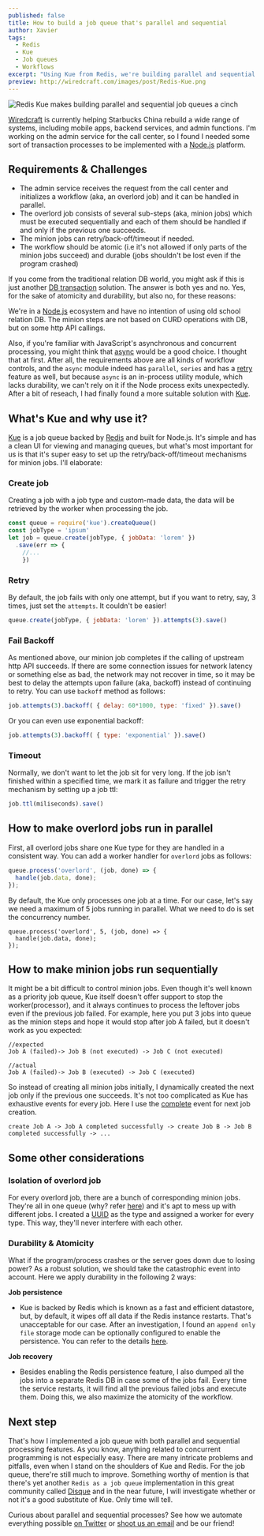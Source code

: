 ```yaml
---
published: false
title: How to build a job queue that's parallel and sequential
author: Xavier
tags:
  - Redis
  - Kue
  - Job queues
  - Workflows
excerpt: "Using Kue from Redis, we're building parallel and sequential job queues that are durable and atomic for Starbucks's backend admin."
preview: http://wiredcraft.com/images/post/Redis-Kue.png
---
```


![Redis Kue makes building parallel and sequential job queues a cinch](http://wiredcraft.com/images/posts/Redis-Kue.png)

[Wiredcraft](https://wiredcraft.com/) is currently helping Starbucks China rebuild a wide range of systems, including mobile apps, backend services, and admin functions. I'm working on the admin service for the call center, so I found I needed some sort of transaction processes to be implemented with a [Node.js](https://nodejs.org/en/) platform.
 
## Requirements & Challenges

- The admin service receives the request from the call center and initializes a workflow (aka, an overlord job) and it can be handled in parallel.
- The overlord job consists of several sub-steps (aka, minion jobs) which must be executed sequentially and each of them should be handled if and only if the previous one succeeds.
- The minion jobs can retry/back-off/timeout if needed.
- The workflow should be atomic (i.e it's not allowed if only parts of the minion jobs succeed) and durable (jobs shouldn't be lost even if the program crashed)

If you come from the traditional relation DB world, you might ask if this is just another [DB transaction](https://en.wikipedia.org/wiki/Database_transaction) solution. The answer is both yes and no. Yes, for the sake of atomicity and durability, but also no, for these reasons: 

We're in a [Node.js](https://nodejs.org/en/) ecosystem and have no intention of using old school relation DB.
The minion steps are not based on CURD operations with DB, but on some http API callings.

Also, if you're familiar with JavaScript's asynchronous and concurrent processing, you might think that [async](https://github.com/caolan/async) would be a good choice. I thought that at first. After all, the requirements above are all kinds of workflow controls, and the `async` module indeed has `parallel`, `series` and has a [retry](https://github.com/caolan/async#retry) feature as well, but because `async` is an in-process utility module, which lacks durability, we can't rely on it if the Node process exits unexpectedly. After a bit of reseach, I had finally found a more suitable solution with [Kue](https://github.com/Automattic/kue).

## What's Kue and why use it?

[Kue](https://github.com/Automattic/kue) is a job queue backed by [Redis](http://redis.io/) and built for Node.js. It's simple and has a clean UI for viewing and managing queues, but what's most important for us is that it's super easy to set up the retry/back-off/timeout mechanisms for minion jobs. I'll elaborate:

### Create job

Creating a job with a job type and custom-made data, the data will be retrieved by the worker when processing the job.

````js
const queue = require('kue').createQueue()
const jobType = 'ipsum'
let job = queue.create(jobType, { jobData: 'lorem' })
  .save(err => {
    //...
    })
````

### Retry

By default, the job fails with only one attempt, but if you want to retry, say, 3 times, just set the `attempts`. It couldn't be easier!

````js
queue.create(jobType, { jobData: 'lorem' }).attempts(3).save()
````

### Fail Backoff

As mentioned above, our minion job completes if the calling of upstream http API succeeds. If there are some connection issues for network latency or something else as bad, the network may not recover in time, so it may be best to delay the attempts upon failure (aka, backoff) instead of continuing to retry. You can use `backoff` method as follows:

````js
job.attempts(3).backoff( { delay: 60*1000, type: 'fixed' }).save()
````

Or you can even use exponential backoff:

````js
job.attempts(3).backoff( { type: 'exponential' }).save()
````

### Timeout

Normally, we don't want to let the job sit for very long. If the job isn't finished within a specified time, we mark it as failure and trigger the retry mechanism by setting up a job ttl:

```js
job.ttl(miliseconds).save()
````

## How to make overlord jobs run in parallel

First, all overlord jobs share one Kue type for they are handled in a consistent way. You can add a worker handler for `overlord` jobs as follows:

```js
queue.process('overlord', (job, done) => {
  handle(job.data, done);
});
````

By default, the Kue only processes one job at a time. For our case, let's say we need a maximum of 5 jobs running in parallel. What we need to do is set the concurrency number.

````
queue.process('overlord', 5, (job, done) => {
  handle(job.data, done);
});
````

## How to make minion jobs run sequentially

It might be a bit difficult to control minion jobs. Even though it's well known as a priority job queue, Kue itself doesn't offer support to stop the worker(processor), and it always continues to process the leftover jobs even if the previous job failed. For example, here you put 3 jobs into queue as the minion steps and hope it would stop after job A failed, but it doesn't work as you expected: 

````
//expected
Job A (failed)-> Job B (not executed) -> Job C (not executed)
````
````
//actual
Job A (failed)-> Job B (executed) -> Job C (executed)
````

So instead of creating all minion jobs initially, I dynamically created the next job only if the previous one succeeds. It's not too complicated as Kue has exhaustive events for every job. Here I use the [complete](https://github.com/Automattic/kue/tree/master/examples#job-events) event for next job creation.

````
create Job A -> Job A completed successfully -> create Job B -> Job B completed successfully -> ...
````

## Some other considerations

### Isolation of overlord job

For every overlord job, there are a bunch of corresponding minion jobs. They're all in one queue (why? refer [here](https://github.com/Automattic/kue/tree/master/examples#processing-jobs)) and it's apt to mess up with different jobs. I created a [UUID](https://en.wikipedia.org/wiki/Universally_unique_identifier) as the type and assigned a worker for every type. This way, they'll never interfere with each other.

### Durability & Atomicity

What if the program/process crashes or the server goes down due to losing power? As a robust solution, we should take the catastrophic event into account. Here we apply durability in the following 2 ways:

**Job persistence**

- Kue is backed by Redis which is known as a fast and efficient datastore, but, by default, it wipes off all data if the Redis instance restarts. That's unacceptable for our case. After an investigation, I found an `append only file` storage mode can be optionally configured to enable the persistence. You can refer to the details [here](http://redis.io/topics/persistence).

**Job recovery**

- Besides enabling the Redis persistence feature, I also dumped all the jobs into a separate Redis DB in case some of the jobs fail. Every time the service restarts, it will find all the previous failed jobs and execute them. Doing this, we also maximize the atomicity of the workflow.

## Next step

That's how I implemented a job queue with both parallel and sequential processing features. As you know, anything related to concurrent programming is not especially easy. There are many intricate problems and pitfalls, even when I stand on the shoulders of Kue and Redis. For the job queue, there're still much to improve. Something worthy of mention is that there's yet another `Redis as a job queue` implementation in this great community called [Disque](https://github.com/antirez/disque) and in the near future, I will investigate whether or not it's a good substitute of Kue. Only time will tell. 

Curious about parallel and sequential processes? See how we automate everything possible [on Twitter](twitter.com/wiredcraft) or [shoot us an email](mailto:info@wiredcraft.com) and be our friend!

